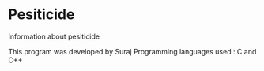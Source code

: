 # Pesiticide
Information about pesiticide 

This program was developed by Suraj 
Programming languages used : C and C++
